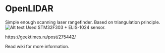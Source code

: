 # OpenLIDAR
Simple enough scanning laser rangefinder. Based on triangulation principle.
![Alt text](OpenLIDAR/wiki_images/main1.png?raw=true "Image")
Used STM32F303 + ELIS-1024 sensor.

https://geektimes.ru/post/275442/

Read wiki for more information.


